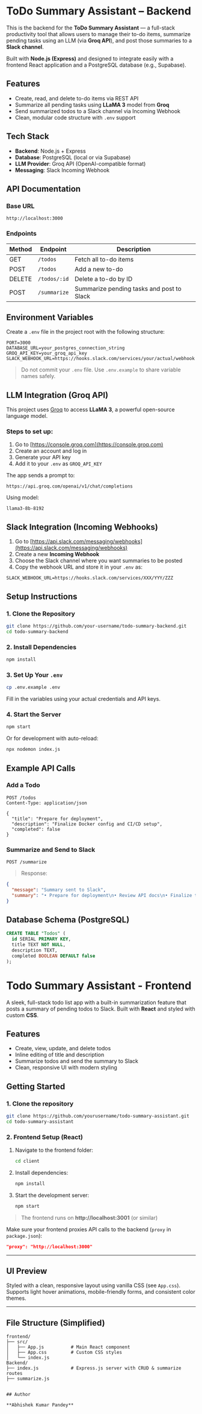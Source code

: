 # ToDo Summary Assistant – Backend

This is the backend for the **ToDo Summary Assistant** — a full-stack productivity tool that allows users to manage their to-do items, summarize pending tasks using an LLM (via **Groq API**), and post those summaries to a **Slack channel**.

Built with **Node.js (Express)** and designed to integrate easily with a frontend React application and a PostgreSQL database (e.g., Supabase).

## Features

- Create, read, and delete to-do items via REST API
- Summarize all pending tasks using **LLaMA 3** model from **Groq**
- Send summarized todos to a Slack channel via Incoming Webhook
- Clean, modular code structure with `.env` support

## Tech Stack

- **Backend**: Node.js + Express
- **Database**: PostgreSQL (local or via Supabase)
- **LLM Provider**: Groq API (OpenAI-compatible format)
- **Messaging**: Slack Incoming Webhook

## API Documentation

### Base URL

```
http://localhost:3000
```

### Endpoints

| Method | Endpoint         | Description                              |
|--------|------------------|------------------------------------------|
| GET    | `/todos`         | Fetch all to-do items                    |
| POST   | `/todos`         | Add a new to-do                          |
| DELETE | `/todos/:id`     | Delete a to-do by ID                     |
| POST   | `/summarize`     | Summarize pending tasks and post to Slack |

## Environment Variables

Create a `.env` file in the project root with the following structure:

```env
PORT=3000
DATABASE_URL=your_postgres_connection_string
GROQ_API_KEY=your_groq_api_key
SLACK_WEBHOOK_URL=https://hooks.slack.com/services/your/actual/webhook
```

> Do not commit your `.env` file. Use `.env.example` to share variable names safely.

## LLM Integration (Groq API)

This project uses [Groq](https://console.groq.com) to access **LLaMA 3**, a powerful open-source language model.

### Steps to set up:

1. Go to [https://console.groq.com](https://console.groq.com)
2. Create an account and log in
3. Generate your API key
4. Add it to your `.env` as `GROQ_API_KEY`

The app sends a prompt to:

```
https://api.groq.com/openai/v1/chat/completions
```

Using model:

```
llama3-8b-8192
```

## Slack Integration (Incoming Webhooks)

1. Go to [https://api.slack.com/messaging/webhooks](https://api.slack.com/messaging/webhooks)
2. Create a new **Incoming Webhook**
3. Choose the Slack channel where you want summaries to be posted
4. Copy the webhook URL and store it in your `.env` as:

```env
SLACK_WEBHOOK_URL=https://hooks.slack.com/services/XXX/YYY/ZZZ
```

## Setup Instructions

### 1. Clone the Repository

```bash
git clone https://github.com/your-username/todo-summary-backend.git
cd todo-summary-backend
```

### 2. Install Dependencies

```bash
npm install
```

### 3. Set Up Your `.env`

```bash
cp .env.example .env
```

Fill in the variables using your actual credentials and API keys.

### 4. Start the Server

```bash
npm start
```

Or for development with auto-reload:

```bash
npx nodemon index.js
```

## Example API Calls

### Add a Todo

```http
POST /todos
Content-Type: application/json

{
  "title": "Prepare for deployment",
  "description": "Finalize Docker config and CI/CD setup",
  "completed": false
}
```

### Summarize and Send to Slack

```http
POST /summarize
```

> Response:

```json
{
  "message": "Summary sent to Slack",
  "summary": "• Prepare for deployment\n• Review API docs\n• Finalize the team handoff"
}
```

## Database Schema (PostgreSQL)

```sql
CREATE TABLE "Todos" (
  id SERIAL PRIMARY KEY,
  title TEXT NOT NULL,
  description TEXT,
  completed BOOLEAN DEFAULT false
);
```


# Todo Summary Assistant - Frontend

A sleek, full-stack todo list app with a built-in summarization feature that posts a summary of pending todos to Slack. Built with **React** and styled with custom **CSS**.

## Features

- Create, view, update, and delete todos
- Inline editing of title and description
- Summarize todos and send the summary to Slack
- Clean, responsive UI with modern styling

## Getting Started

### 1. Clone the repository

```bash
git clone https://github.com/yourusername/todo-summary-assistant.git
cd todo-summary-assistant
```


### 2. Frontend Setup (React)

1. Navigate to the frontend folder:
   ```bash
   cd client
   ```

2. Install dependencies:
   ```bash
   npm install
   ```

3. Start the development server:
   ```bash
   npm start
   ```

> The frontend runs on **http://localhost:3001** (or similar)

Make sure your frontend proxies API calls to the backend (`proxy` in `package.json`):

```json
"proxy": "http://localhost:3000"
```

---

## UI Preview

Styled with a clean, responsive layout using vanilla CSS (see `App.css`). Supports light hover animations, mobile-friendly forms, and consistent color themes.

---

## File Structure (Simplified)

```
frontend/
├── src/
│   ├── App.js          # Main React component
│   ├── App.css         # Custom CSS styles
│   └── index.js
Backend/
├── index.js            # Express.js server with CRUD & summarize routes
├── summarize.js


## Author

**Abhishek Kumar Pandey**  
